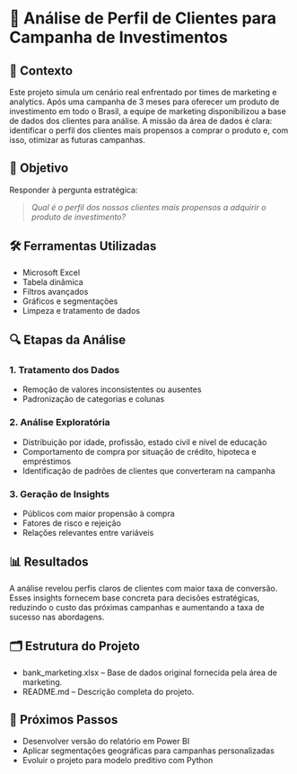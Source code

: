 # 🧠 Análise de Perfil de Clientes para Campanha de Investimentos

## 📌 Contexto

Este projeto simula um cenário real enfrentado por times de marketing e analytics. Após uma campanha de 3 meses para oferecer um produto de investimento em todo o Brasil, a equipe de marketing disponibilizou a base de dados dos clientes para análise. A missão da área de dados é clara: identificar o perfil dos clientes mais propensos a comprar o produto e, com isso, otimizar as futuras campanhas.

## 🎯 Objetivo

Responder à pergunta estratégica:

> *Qual é o perfil dos nossos clientes mais propensos a adquirir o produto de investimento?*

## 🛠️ Ferramentas Utilizadas

- Microsoft Excel
- Tabela dinâmica
- Filtros avançados
- Gráficos e segmentações
- Limpeza e tratamento de dados

## 🔍 Etapas da Análise

### 1. Tratamento dos Dados
- Remoção de valores inconsistentes ou ausentes
- Padronização de categorias e colunas

### 2. Análise Exploratória
- Distribuição por idade, profissão, estado civil e nível de educação
- Comportamento de compra por situação de crédito, hipoteca e empréstimos
- Identificação de padrões de clientes que converteram na campanha

### 3. Geração de Insights
- Públicos com maior propensão à compra
- Fatores de risco e rejeição
- Relações relevantes entre variáveis

## 📊 Resultados

A análise revelou perfis claros de clientes com maior taxa de conversão. Esses insights fornecem base concreta para decisões estratégicas, reduzindo o custo das próximas campanhas e aumentando a taxa de sucesso nas abordagens.

## 🗂️ Estrutura do Projeto

- bank_marketing.xlsx – Base de dados original fornecida pela área de marketing.
- README.md – Descrição completa do projeto.

## 🚀 Próximos Passos

- Desenvolver versão do relatório em Power BI
- Aplicar segmentações geográficas para campanhas personalizadas
- Evoluir o projeto para modelo preditivo com Python
